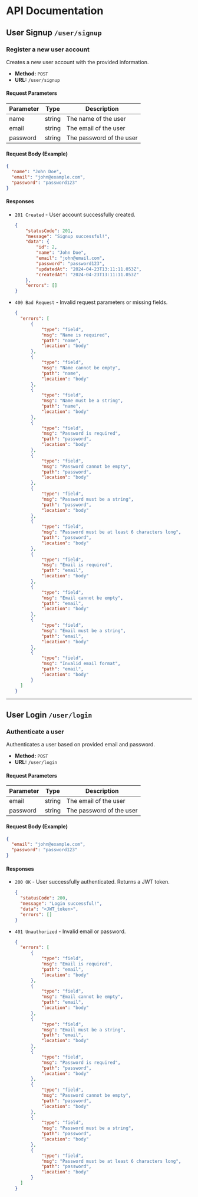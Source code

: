 # API Documentation

## User Signup `/user/signup`

### Register a new user account

Creates a new user account with the provided information.

- **Method:** `POST`
- **URL:** `/user/signup`

#### Request Parameters

| Parameter | Type   | Description            |
|-----------|--------|------------------------|
| name      | string | The name of the user   |
| email     | string | The email of the user  |
| password  | string | The password of the user|

#### Request Body (Example)

```json
{
  "name": "John Doe",
  "email": "john@example.com",
  "password": "password123"
}
```

#### Responses

- `201 Created` - User account successfully created.
  ```json
  {
      "statusCode": 201,
      "message": "Signup successful!",
      "data": {
          "id": 2,
          "name": "John Doe",
          "email": "john@email.com",
          "password": "password123",
          "updatedAt": "2024-04-23T13:11:11.053Z",
          "createdAt": "2024-04-23T13:11:11.053Z"
      },
      "errors": []
  }
  ```

- `400 Bad Request` - Invalid request parameters or missing fields.
  ```json
  {
    "errors": [
        {
            "type": "field",
            "msg": "Name is required",
            "path": "name",
            "location": "body"
        },
        {
            "type": "field",
            "msg": "Name cannot be empty",
            "path": "name",
            "location": "body"
        },
        {
            "type": "field",
            "msg": "Name must be a string",
            "path": "name",
            "location": "body"
        },
        {
            "type": "field",
            "msg": "Password is required",
            "path": "password",
            "location": "body"
        },
        {
            "type": "field",
            "msg": "Password cannot be empty",
            "path": "password",
            "location": "body"
        },
        {
            "type": "field",
            "msg": "Password must be a string",
            "path": "password",
            "location": "body"
        },
        {
            "type": "field",
            "msg": "Password must be at least 6 characters long",
            "path": "password",
            "location": "body"
        },
        {
            "type": "field",
            "msg": "Email is required",
            "path": "email",
            "location": "body"
        },
        {
            "type": "field",
            "msg": "Email cannot be empty",
            "path": "email",
            "location": "body"
        },
        {
            "type": "field",
            "msg": "Email must be a string",
            "path": "email",
            "location": "body"
        },
        {
            "type": "field",
            "msg": "Invalid email format",
            "path": "email",
            "location": "body"
        }
    ]
  }
  ```

---

## User Login `/user/login`

### Authenticate a user

Authenticates a user based on provided email and password.

- **Method:** `POST`
- **URL:** `/user/login`

#### Request Parameters

| Parameter | Type   | Description            |
|-----------|--------|------------------------|
| email     | string | The email of the user  |
| password  | string | The password of the user|

#### Request Body (Example)

```json
{
  "email": "john@example.com",
  "password": "password123"
}
```

#### Responses

- `200 OK` - User successfully authenticated. Returns a JWT token.
  ```json
  {
    "statusCode": 200,
    "message": "Login successful!",
    "data": "<JWT_token>",
    "errors": []
  }
  ```

- `401 Unauthorized` - Invalid email or password.
  ```json
  {
    "errors": [
        {
            "type": "field",
            "msg": "Email is required",
            "path": "email",
            "location": "body"
        },
        {
            "type": "field",
            "msg": "Email cannot be empty",
            "path": "email",
            "location": "body"
        },
        {
            "type": "field",
            "msg": "Email must be a string",
            "path": "email",
            "location": "body"
        },
        {
            "type": "field",
            "msg": "Password is required",
            "path": "password",
            "location": "body"
        },
        {
            "type": "field",
            "msg": "Password cannot be empty",
            "path": "password",
            "location": "body"
        },
        {
            "type": "field",
            "msg": "Password must be a string",
            "path": "password",
            "location": "body"
        },
        {
            "type": "field",
            "msg": "Password must be at least 6 characters long",
            "path": "password",
            "location": "body"
        }
    ]
  }
  ```
